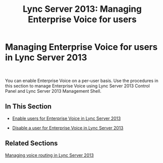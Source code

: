 ﻿---
title: 'Lync Server 2013: Managing Enterprise Voice for users'
TOCTitle: Managing Enterprise Voice for users
ms:assetid: 72cbe2f5-1a01-4a6f-84a5-01f3212a8992
ms:mtpsurl: https://technet.microsoft.com/en-us/library/JJ688091(v=OCS.15)
ms:contentKeyID: 49733690
ms.date: 07/23/2014
mtps_version: v=OCS.15
---

# Managing Enterprise Voice for users in Lync Server 2013

 


You can enable Enterprise Voice on a per-user basis. Use the procedures in this section to manage Enterprise Voice using Lync Server 2013 Control Panel and Lync Server 2013 Management Shell.

## In This Section

  - [Enable users for Enterprise Voice in Lync Server 2013](lync-server-2013-enable-users-for-enterprise-voice.md)

  - [Disable a user for Enterprise Voice in Lync Server 2013](lync-server-2013-disable-a-user-for-enterprise-voice.md)

## Related Sections

[Managing voice routing in Lync Server 2013](lync-server-2013-managing-voice-routing.md)

